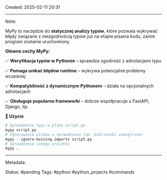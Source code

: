 Created: 2025-02-11 20:31

--- 
Note: 

MyPy to narzędzie do **statycznej analizy typów**, które pozwala wykrywać błędy związane z niezgodnością typów już na etapie pisania kodu, zanim program zostanie uruchomiony.

  

**Główne cechy MyPy:**

✅ **Weryfikacja typów w Pythonie** – sprawdza zgodność z adnotacjami typu

✅ **Pomaga unikać błędów runtime** – wykrywa potencjalne problemy wcześniej

✅ **Kompatybilność z dynamicznym Pythonem** – działa na opcjonalnych adnotacjach

✅ **Obsługuje popularne frameworki** – dobrze współpracuje z FastAPI, Django, itp.

**📌 Użycie**

```python
# Sprawdzenie typu w pliku script.py
mypy script.py
# Ignorowanie plików w sprawdzaniu (np. biblioteki zewnętrzne)
mypy --ignore-missing-imports script.py
# Sprawdzenie całego projektu
mypy .
```

--- 
Metadata: 

Status: #pending 
Tags: #python #python_projects #commands 